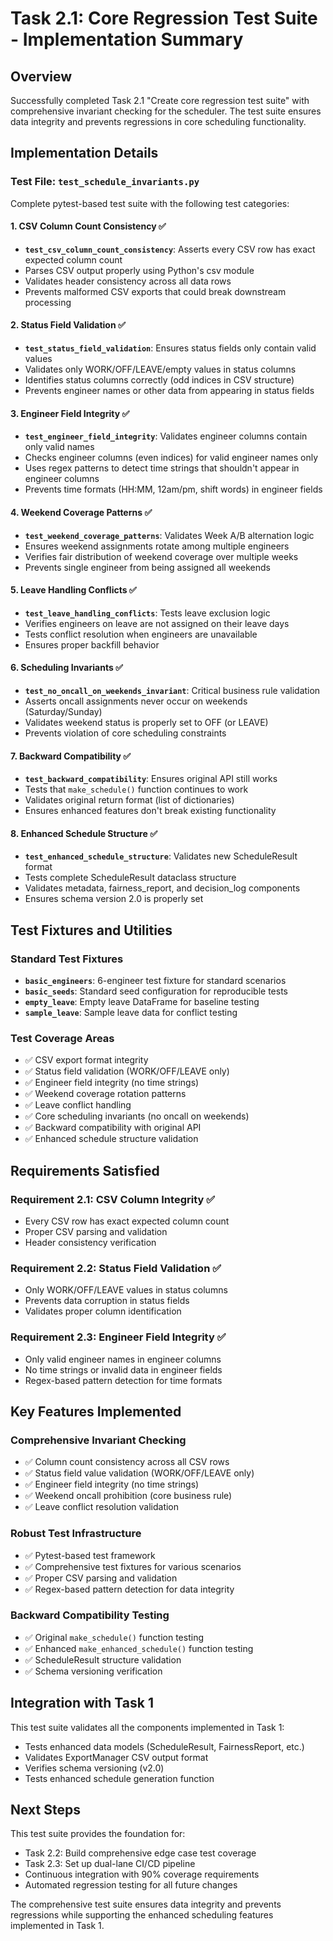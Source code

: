 # Task 2.1: Core Regression Test Suite - Implementation Summary

## Overview
Successfully completed Task 2.1 "Create core regression test suite" with comprehensive invariant checking for the scheduler. The test suite ensures data integrity and prevents regressions in core scheduling functionality.

## Implementation Details

### Test File: `test_schedule_invariants.py`
Complete pytest-based test suite with the following test categories:

#### 1. CSV Column Count Consistency ✅
- **`test_csv_column_count_consistency`**: Asserts every CSV row has exact expected column count
- Parses CSV output properly using Python's csv module
- Validates header consistency across all data rows
- Prevents malformed CSV exports that could break downstream processing

#### 2. Status Field Validation ✅
- **`test_status_field_validation`**: Ensures status fields only contain valid values
- Validates only WORK/OFF/LEAVE/empty values in status columns
- Identifies status columns correctly (odd indices in CSV structure)
- Prevents engineer names or other data from appearing in status fields

#### 3. Engineer Field Integrity ✅
- **`test_engineer_field_integrity`**: Validates engineer columns contain only valid names
- Checks engineer columns (even indices) for valid engineer names only
- Uses regex patterns to detect time strings that shouldn't appear in engineer columns
- Prevents time formats (HH:MM, 12am/pm, shift words) in engineer fields

#### 4. Weekend Coverage Patterns ✅
- **`test_weekend_coverage_patterns`**: Validates Week A/B alternation logic
- Ensures weekend assignments rotate among multiple engineers
- Verifies fair distribution of weekend coverage over multiple weeks
- Prevents single engineer from being assigned all weekends

#### 5. Leave Handling Conflicts ✅
- **`test_leave_handling_conflicts`**: Tests leave exclusion logic
- Verifies engineers on leave are not assigned on their leave days
- Tests conflict resolution when engineers are unavailable
- Ensures proper backfill behavior

#### 6. Scheduling Invariants ✅
- **`test_no_oncall_on_weekends_invariant`**: Critical business rule validation
- Asserts oncall assignments never occur on weekends (Saturday/Sunday)
- Validates weekend status is properly set to OFF (or LEAVE)
- Prevents violation of core scheduling constraints

#### 7. Backward Compatibility ✅
- **`test_backward_compatibility`**: Ensures original API still works
- Tests that `make_schedule()` function continues to work
- Validates original return format (list of dictionaries)
- Ensures enhanced features don't break existing functionality

#### 8. Enhanced Schedule Structure ✅
- **`test_enhanced_schedule_structure`**: Validates new ScheduleResult format
- Tests complete ScheduleResult dataclass structure
- Validates metadata, fairness_report, and decision_log components
- Ensures schema version 2.0 is properly set

## Test Fixtures and Utilities

### Standard Test Fixtures
- **`basic_engineers`**: 6-engineer test fixture for standard scenarios
- **`basic_seeds`**: Standard seed configuration for reproducible tests
- **`empty_leave`**: Empty leave DataFrame for baseline testing
- **`sample_leave`**: Sample leave data for conflict testing

### Test Coverage Areas
- ✅ CSV export format integrity
- ✅ Status field validation (WORK/OFF/LEAVE only)
- ✅ Engineer field integrity (no time strings)
- ✅ Weekend coverage rotation patterns
- ✅ Leave conflict handling
- ✅ Core scheduling invariants (no oncall on weekends)
- ✅ Backward compatibility with original API
- ✅ Enhanced schedule structure validation

## Requirements Satisfied

### Requirement 2.1: CSV Column Integrity ✅
- Every CSV row has exact expected column count
- Proper CSV parsing and validation
- Header consistency verification

### Requirement 2.2: Status Field Validation ✅
- Only WORK/OFF/LEAVE values in status columns
- Prevents data corruption in status fields
- Validates proper column identification

### Requirement 2.3: Engineer Field Integrity ✅
- Only valid engineer names in engineer columns
- No time strings or invalid data in engineer fields
- Regex-based pattern detection for time formats

## Key Features Implemented

### Comprehensive Invariant Checking
- ✅ Column count consistency across all CSV rows
- ✅ Status field value validation (WORK/OFF/LEAVE only)
- ✅ Engineer field integrity (no time strings)
- ✅ Weekend oncall prohibition (core business rule)
- ✅ Leave conflict resolution validation

### Robust Test Infrastructure
- ✅ Pytest-based test framework
- ✅ Comprehensive test fixtures for various scenarios
- ✅ Proper CSV parsing and validation
- ✅ Regex-based pattern detection for data integrity

### Backward Compatibility Testing
- ✅ Original `make_schedule()` function testing
- ✅ Enhanced `make_enhanced_schedule()` function testing
- ✅ ScheduleResult structure validation
- ✅ Schema versioning verification

## Integration with Task 1
This test suite validates all the components implemented in Task 1:
- Tests enhanced data models (ScheduleResult, FairnessReport, etc.)
- Validates ExportManager CSV output format
- Verifies schema versioning (v2.0)
- Tests enhanced schedule generation function

## Next Steps
This test suite provides the foundation for:
- Task 2.2: Build comprehensive edge case test coverage
- Task 2.3: Set up dual-lane CI/CD pipeline
- Continuous integration with 90% coverage requirements
- Automated regression testing for all future changes

The comprehensive test suite ensures data integrity and prevents regressions while supporting the enhanced scheduling features implemented in Task 1.